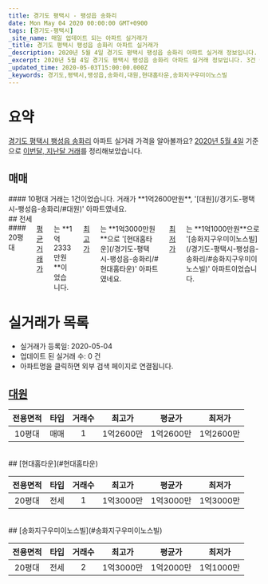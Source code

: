 ```yaml
---
title: 경기도 평택시 - 팽성읍 송화리
date: Mon May 04 2020 00:00:00 GMT+0900
tags: [경기도-평택시]
_site_name: 매일 업데이트 되는 아파트 실거래가
_title: 경기도 평택시 팽성읍 송화리 아파트 실거래가
_description: 2020년 5월 4일 경기도 평택시 팽성읍 송화리 아파트 실거래 정보입니다. 3건 아파트 정보가 있습니다.
_excerpt: 2020년 5월 4일 경기도 평택시 팽성읍 송화리 아파트 실거래 정보입니다. 3건 아파트 정보가 있습니다.
_updated_time: 2020-05-03T15:00:00.000Z
_keywords: 경기도,평택시,팽성읍,송화리,대원,현대홈타운,송화지구우미이노스빌
---
```





# 요약
<ins>경기도 평택시 팽성읍 송화리</ins> 아파트 실거래 가격을 알아볼까요? <ins>2020년 5월 4일</ins> 기준으로 <ins>이번달, 지난달 거래</ins>를 정리해보았습니다.

## 매매
<div class="container">
<div class="twelve columns" markdown="1">
#### 10평대
거래는 1건이었습니다. 거래가 **1억2600만원**, '[대원](/경기도-평택시-팽성읍-송화리/#대원)' 아파트였네요.
</div>
</div>
## 전세
<div class="container">
<div class="twelve columns" markdown="1">
#### 20평대
<ins>평균 거래가</ins>는 **1억2333만원**이었습니다. <ins>최고가</ins>는 **1억3000만원**으로 '[현대홈타운](/경기도-평택시-팽성읍-송화리/#현대홈타운)' 아파트였네요. <ins>최저가</ins>는 **1억1000만원**으로 '[송화지구우미이노스빌](/경기도-평택시-팽성읍-송화리/#송화지구우미이노스빌)' 아파트이었습니다.
</div>
</div>



# 실거래가 목록
- 실거래가 등록일: 2020-05-04
- 업데이트 된 실거래 수: 0 건
- 아파트명을 클릭하면 외부 검색 페이지로 연결됩니다.

## [대원](#대원)

|전용면적|타입|거래수|최고가|평균가|최저가|
|:---:|:---:|:---:|:---:|:---:|:---:|
|10평대|<span class="deal-type-1">매매</span>|1|1억2600만|1억2600만|1억2600만|

<br/>
## [현대홈타운](#현대홈타운)

|전용면적|타입|거래수|최고가|평균가|최저가|
|:---:|:---:|:---:|:---:|:---:|:---:|
|20평대|<span class="deal-type-2">전세</span>|1|1억3000만|1억3000만|1억3000만|

<br/>
## [송화지구우미이노스빌](#송화지구우미이노스빌)

|전용면적|타입|거래수|최고가|평균가|최저가|
|:---:|:---:|:---:|:---:|:---:|:---:|
|20평대|<span class="deal-type-2">전세</span>|2|1억3000만|1억2000만|1억1000만|

<br/>



